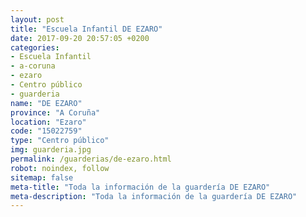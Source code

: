 ```yaml
---
layout: post
title: "Escuela Infantil DE EZARO"
date: 2017-09-20 20:57:05 +0200
categories:
- Escuela Infantil
- a-coruna
- ezaro
- Centro público
- guarderia
name: "DE EZARO"
province: "A Coruña"
location: "Ezaro"
code: "15022759"
type: "Centro público"
img: guarderia.jpg
permalink: /guarderias/de-ezaro.html
robot: noindex, follow
sitemap: false
meta-title: "Toda la información de la guardería DE EZARO"
meta-description: "Toda la información de la guardería DE EZARO"
---
```

